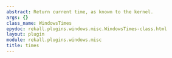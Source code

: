 ```yaml
---
abstract: Return current time, as known to the kernel.
args: {}
class_name: WindowsTimes
epydoc: rekall.plugins.windows.misc.WindowsTimes-class.html
layout: plugin
module: rekall.plugins.windows.misc
title: times
---
```

